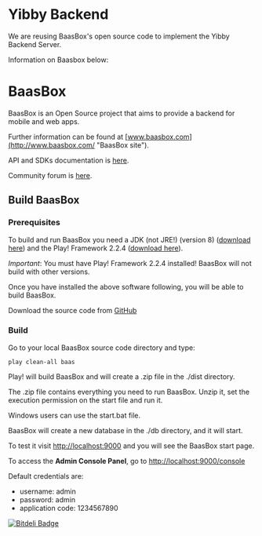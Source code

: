 **Yibby Backend**
=======
We are reusing BaasBox's open source code to implement the Yibby Backend Server.


Information on Baasbox below: 

BaasBox
=======

BaasBox is an Open Source project that aims to provide a backend for mobile and web apps.

Further information can be found at [www.baasbox.com](http://www.baasbox.com/ "BaasBox site").

API and SDKs documentation is [here](http://www.baasbox.com/documentation/ "BaasBox Docs").

Community forum is [here](https://groups.google.com/forum/#!forum/baasbox "BaasBox community forum"). 

Build BaasBox
-------------
### Prerequisites
To build and run BaasBox you need a JDK (not JRE!) (version 8) ([download here](http://www.oracle.com/technetwork/java/javase/downloads/index.html)) and the Play! Framework 2.2.4 ([download here](http://www.playframework.org/download)).

*Important*: You must have Play! Framework 2.2.4 installed! BaasBox will not build with other versions.

Once you have installed the above software following, you will be able to build BaasBox.

Download the source code from [GitHub](https://github.com/baasbox/baasbox)

### Build
Go to your local BaasBox source code directory and type:

`play clean-all baas`

Play! will build BaasBox and will create a .zip file in the ./dist directory.

The .zip file contains everything you need to run BaasBox.
Unzip it, set the execution permission on the start file and run it.

Windows users can use the start.bat file.

BaasBox will create a new database in the ./db directory, and it will start.

To test it visit <http://localhost:9000> and you will see the BaasBox start page.

To access the **Admin Console Panel**, go to <http://localhost:9000/console>

Default credentials are:

+ username: admin
+ password: admin
+ application code: 1234567890


[![Bitdeli Badge](https://d2weczhvl823v0.cloudfront.net/baasbox/baasbox/trend.png)](https://bitdeli.com/free "Bitdeli Badge")

